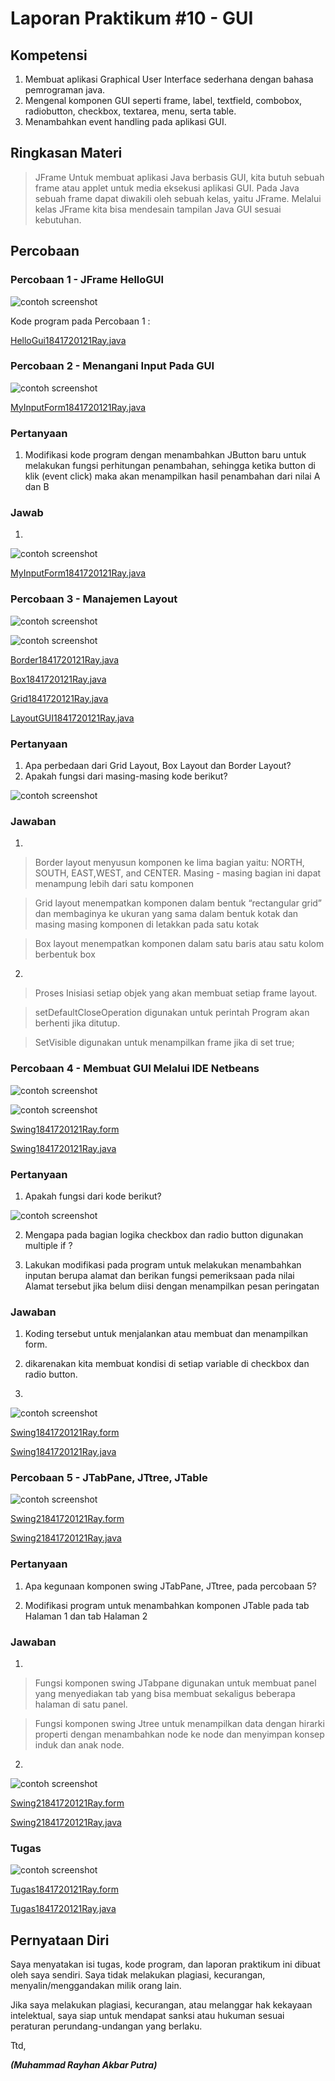 # Laporan Praktikum #10 - GUI

## Kompetensi

1. Membuat aplikasi Graphical User Interface sederhana dengan bahasa pemrograman java.
2. Mengenal komponen GUI seperti frame, label, textfield, combobox, radiobutton, checkbox, textarea, menu, serta table.
3. Menambahkan event handling pada aplikasi GUI.

## Ringkasan Materi

>JFrame Untuk membuat aplikasi Java berbasis GUI, kita butuh sebuah frame atau applet untuk media eksekusi aplikasi GUI. Pada Java sebuah frame dapat diwakili oleh sebuah kelas, yaitu JFrame. Melalui kelas JFrame kita bisa mendesain tampilan Java GUI sesuai kebutuhan.

## Percobaan

### Percobaan 1 - JFrame HelloGUI

![contoh screenshot](img/Screenshot_1.png)

Kode program pada Percobaan 1 : 

[HelloGui1841720121Ray.java](../../src/11_GUI/HelloGui/HelloGui1841720121Ray.java)

### Percobaan 2 - Menangani Input Pada GUI 

![contoh screenshot](img/Screenshot_2.png)

[MyInputForm1841720121Ray.java](../../src/11_GUI/MyInputForm/MyInputForm1841720121Ray.java)

### Pertanyaan
1. Modifikasi kode program dengan menambahkan JButton baru untuk melakukan fungsi perhitungan penambahan, sehingga ketika button di klik (event click) maka akan menampilkan hasil penambahan dari nilai A dan B 

### Jawab

1. 

![contoh screenshot](img/Screenshot_3.png)

[MyInputForm1841720121Ray.java](../../src/11_GUI/pertanyaan/MyInputForm1841720121Ray.java)

### Percobaan 3 - Manajemen Layout

![contoh screenshot](img/Screenshot_4.png)

![contoh screenshot](img/Screenshot_5.png)

[Border1841720121Ray.java](../../src/11_GUI/ManajemenLayout/Border1841720121Ray.java)

[Box1841720121Ray.java](../../src/11_GUI/ManajemenLayout/Box1841720121Ray.java)

[Grid1841720121Ray.java](../../src/11_GUI/ManajemenLayout/Grid1841720121Ray.java)

[LayoutGUI1841720121Ray.java](../../src/11_GUI/ManajemenLayout/LayoutGUI1841720121Ray.java)

### Pertanyaan

1. Apa perbedaan dari Grid Layout, Box Layout dan Border Layout? 
2. Apakah fungsi dari masing-masing kode berikut? 

![contoh screenshot](img/Screenshot_6.png)

### Jawaban

1. 
>Border layout menyusun komponen ke lima bagian yaitu: NORTH, SOUTH, EAST,WEST, and CENTER. Masing - masing bagian ini dapat menampung lebih dari satu komponen

>Grid layout menempatkan komponen dalam bentuk “rectangular grid” dan membaginya ke ukuran yang sama dalam bentuk kotak dan masing masing komponen di letakkan pada satu kotak

>Box layout menempatkan komponen dalam satu baris atau satu kolom berbentuk box
2. 
>Proses Inisiasi setiap objek yang akan membuat setiap frame layout.

>setDefaultCloseOperation digunakan untuk perintah Program akan berhenti jika ditutup.

>SetVisible digunakan untuk menampilkan frame jika di set true;

### Percobaan 4 - Membuat GUI Melalui IDE Netbeans

![contoh screenshot](img/Screenshot_7.png)

![contoh screenshot](img/Screenshot_8.png)

[Swing1841720121Ray.form](../../src/11_GUI/percobaanGUI/Swing1841720121Ray.form)

[Swing1841720121Ray.java](../../src/11_GUI/percobaanGUI/Swing1841720121Ray.java)

### Pertanyaan 

1. Apakah fungsi dari kode berikut? 

![contoh screenshot](img/Screenshot_9.png)

2. Mengapa pada bagian logika checkbox dan radio button digunakan multiple if ? 

3.  Lakukan modifikasi pada program untuk melakukan menambahkan inputan berupa alamat dan berikan fungsi pemeriksaan pada nilai Alamat tersebut jika belum diisi dengan menampilkan pesan peringatan 

### Jawaban

1. Koding tersebut untuk menjalankan atau membuat dan menampilkan form.

2. dikarenakan kita membuat kondisi di setiap variable di checkbox dan radio button.

3. 

![contoh screenshot](img/Screenshot_10.png)

[Swing1841720121Ray.form](../../src/11_GUI/pertanyaan/Swing1841720121Ray.form)

[Swing1841720121Ray.java](../../src/11_GUI/pertanyaan/Swing1841720121Ray.java)

### Percobaan 5 - JTabPane, JTtree, JTable

![contoh screenshot](img/Screenshot_11.png)

[Swing21841720121Ray.form](../../src/11_GUI/percobaanGUI2/Swing21841720121Ray.form)

[Swing21841720121Ray.java](../../src/11_GUI/percobaanGUI2/Swing21841720121Ray.java)

### Pertanyaan 

1. Apa kegunaan komponen swing JTabPane, JTtree, pada percobaan 5? 

2. Modifikasi program untuk menambahkan komponen JTable pada tab Halaman 1 dan tab Halaman 2 

### Jawaban

1. 
>Fungsi komponen swing JTabpane digunakan untuk membuat panel yang menyediakan tab yang bisa membuat sekaligus beberapa halaman di satu panel.

>Fungsi komponen swing Jtree untuk menampilkan data dengan hirarki properti dengan menambahkan node ke node dan menyimpan konsep induk dan anak node.

2. 

![contoh screenshot](img/Screenshot_12.png)

[Swing21841720121Ray.form](../../src/11_GUI/pertanyaan/Swing21841720121Ray.form)

[Swing21841720121Ray.java](../../src/11_GUI/pertanyaan/Swing21841720121Ray.java)

### Tugas

![contoh screenshot](img/Screenshot_13.png)

[Tugas1841720121Ray.form](../../src/11_GUI/Tugas/Tugas1841720121Ray.form)

[Tugas1841720121Ray.java](../../src/11_GUI/Tugas/Tugas1841720121Ray.java)

## Pernyataan Diri

Saya menyatakan isi tugas, kode program, dan laporan praktikum ini dibuat oleh saya sendiri. Saya tidak melakukan plagiasi, kecurangan, menyalin/menggandakan milik orang lain.

Jika saya melakukan plagiasi, kecurangan, atau melanggar hak kekayaan intelektual, saya siap untuk mendapat sanksi atau hukuman sesuai peraturan perundang-undangan yang berlaku.

Ttd,

***(Muhammad Rayhan Akbar Putra)***